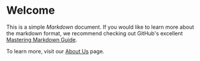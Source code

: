 # Welcome

This is a simple _Markdown_ document. If you would like to learn more about the
markdown format, we recommend checking out GitHub's excellent
[Mastering Markdown Guide](https://guides.github.com/features/mastering-markdown/).

To learn more, visit our [About Us](/about) page.